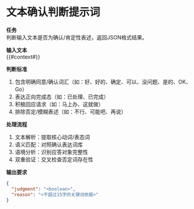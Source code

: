 # 文本确认判断提示词

**任务**  
判断输入文本是否为确认/肯定性表述，返回JSON格式结果。

**输入文本**  
{{#context#}}

**判断标准**
1. 包含明确同意/确认词汇（如：好、好的、确定、可以、没问题、是的、OK、Go）
2. 表达正向完成态（如：已处理、已完成）
3. 积极回应请求（如：马上办、这就做）
4. 排除否定/模糊表述（如：不行、可能吧、再说）

**处理流程**
1. 文本解析：提取核心动词/表态词
2. 语义匹配：对照确认表达词库
3. 语境分析：识别应答对象完整性
4. 双重验证：交叉检查否定词存在性

**输出要求**
```json
{
  "judgment": "<boolean>",
  "reason": "<不超过15字的关键词依据>"
}
```
